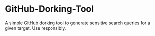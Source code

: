 # GitHub-Dorking-Tool
A simple GitHub dorking tool to generate sensitive search queries for a given target. Use responsibly.
